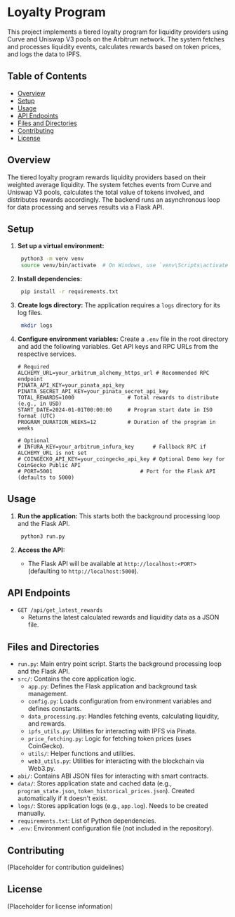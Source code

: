# Loyalty Program

This project implements a tiered loyalty program for liquidity providers using Curve and Uniswap V3 pools on the Arbitrum network. The system fetches and processes liquidity events, calculates rewards based on token prices, and logs the data to IPFS.

## Table of Contents
- [Overview](#overview)
- [Setup](#setup)
- [Usage](#usage)
- [API Endpoints](#api-endpoints)
- [Files and Directories](#files-and-directories)
- [Contributing](#contributing)
- [License](#license)

## Overview
The tiered loyalty program rewards liquidity providers based on their weighted average liquidity. The system fetches events from Curve and Uniswap V3 pools, calculates the total value of tokens involved, and distributes rewards accordingly. The backend runs an asynchronous loop for data processing and serves results via a Flask API.

## Setup
1. **Set up a virtual environment:**
   ```sh
    python3 -m venv venv
    source venv/bin/activate  # On Windows, use `venv\Scripts\activate`
    ```

2. **Install dependencies:**
   ```sh
    pip install -r requirements.txt
    ```

3. **Create logs directory:**
   The application requires a `logs` directory for its log files.
   ```sh
    mkdir logs
    ```

4. **Configure environment variables:**
   Create a `.env` file in the root directory and add the following variables. Get API keys and RPC URLs from the respective services.
   ```dotenv
   # Required
   ALCHEMY_URL=your_arbitrum_alchemy_https_url # Recommended RPC endpoint
   PINATA_API_KEY=your_pinata_api_key
   PINATA_SECRET_API_KEY=your_pinata_secret_api_key
   TOTAL_REWARDS=1000                 # Total rewards to distribute (e.g., in USD)
   START_DATE=2024-01-01T00:00:00     # Program start date in ISO format (UTC)
   PROGRAM_DURATION_WEEKS=12          # Duration of the program in weeks
   
   # Optional
   # INFURA_KEY=your_arbitrum_infura_key      # Fallback RPC if ALCHEMY_URL is not set
   # COINGECKO_API_KEY=your_coingecko_api_key # Optional Demo key for CoinGecko Public API
   # PORT=5001                            # Port for the Flask API (defaults to 5000)
   ```

## Usage
1. **Run the application:**
   This starts both the background processing loop and the Flask API.
   ```sh
    python3 run.py
    ```

2. **Access the API:**
   - The Flask API will be available at `http://localhost:<PORT>` (defaulting to `http://localhost:5000`).

## API Endpoints
- `GET /api/get_latest_rewards`
    - Returns the latest calculated rewards and liquidity data as a JSON file.

## Files and Directories
- `run.py`: Main entry point script. Starts the background processing loop and the Flask API.
- `src/`: Contains the core application logic.
    - `app.py`: Defines the Flask application and background task management.
    - `config.py`: Loads configuration from environment variables and defines constants.
    - `data_processing.py`: Handles fetching events, calculating liquidity, and rewards.
    - `ipfs_utils.py`: Utilities for interacting with IPFS via Pinata.
    - `price_fetching.py`: Logic for fetching token prices (uses CoinGecko).
    - `utils/`: Helper functions and utilities.
    - `web3_utils.py`: Utilities for interacting with the blockchain via Web3.py.
- `abi/`: Contains ABI JSON files for interacting with smart contracts.
- `data/`: Stores application state and cached data (e.g., `program_state.json`, `token_historical_prices.json`). Created automatically if it doesn't exist.
- `logs/`: Stores application logs (e.g., `app.log`). Needs to be created manually.
- `requirements.txt`: List of Python dependencies.
- `.env`: Environment configuration file (not included in the repository).

## Contributing
(Placeholder for contribution guidelines)

## License
(Placeholder for license information)

